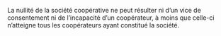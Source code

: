 La nullité de la société coopérative ne peut résulter ni d’un vice de consentement ni de l’incapacité d’un coopérateur, à moins que celle-ci n’atteigne tous les coopérateurs ayant constitué la société.